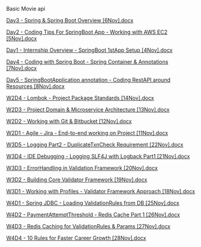 Basic Movie api 

[Day3 - Spring & Spring Boot Overview [6Nov].docx](https://github.com/user-attachments/files/17954739/Day3.-.Spring.Spring.Boot.Overview.6Nov.docx)

[Day2 - Coding Tips For SpringBoot App - Working with AWS EC2 [5Nov].docx](https://github.com/user-attachments/files/17954738/Day2.-.Coding.Tips.For.SpringBoot.App.-.Working.with.AWS.EC2.5Nov.docx)

[Day1 - Internship Overview - SpringBoot 1stApp Setup [4Nov].docx](https://github.com/user-attachments/files/17954737/Day1.-.Internship.Overview.-.SpringBoot.1stApp.Setup.4Nov.docx)

[Day4 - Coding with Spring Boot - Spring Container & Annotations [7Nov].docx](https://github.com/user-attachments/files/17954720/Day4.-.Coding.with.Spring.Boot.-.Spring.Container.Annotations.7Nov.docx)

[Day5 - SpringBootApplication annotation - Coding RestAPI around Resources [8Nov].docx](https://github.com/user-attachments/files/17954721/Day5.-.SpringBootApplication.annotation.-.Coding.RestAPI.around.Resources.8Nov.docx)

[W2D4 - Lombok - Project Package Standards [14Nov].docx](https://github.com/user-attachments/files/17954725/W2D4.-.Lombok.-.Project.Package.Standards.14Nov.docx)

[W2D3 - Project Domain & Microservice Architecture [13Nov].docx](https://github.com/user-attachments/files/17954724/W2D3.-.Project.Domain.Microservice.Architecture.13Nov.docx)

[W2D2 - Working with Git & Bitbucket [12Nov].docx](https://github.com/user-attachments/files/17954723/W2D2.-.Working.with.Git.Bitbucket.12Nov.docx)

[W2D1 - Agile - Jira - End-to-end working on Project [11Nov].docx](https://github.com/user-attachments/files/17954722/W2D1.-.Agile.-.Jira.-.End-to-end.working.on.Project.11Nov.docx)

[W3D5 - Logging Part2 - DuplicateTxnCheck Requirement [22Nov].docx](https://github.com/user-attachments/files/17954730/W3D5.-.Logging.Part2.-.DuplicateTxnCheck.Requirement.22Nov.docx)

[W3D4 - IDE Debugging - Logging SLF4J with Logback Part1 [21Nov].docx](https://github.com/user-attachments/files/17954729/W3D4.-.IDE.Debugging.-.Logging.SLF4J.with.Logback.Part1.21Nov.docx)

[W3D3 - ErrorHandling in Validation Framework [20Nov].docx](https://github.com/user-attachments/files/17954728/W3D3.-.ErrorHandling.in.Validation.Framework.20Nov.docx)

[W3D2 - Building Core Validator Framework [19Nov].docx](https://github.com/user-attachments/files/17954727/W3D2.-.Building.Core.Validator.Framework.19Nov.docx)

[W3D1 - Working with Profiles - Validator Framework Approach [18Nov].docx](https://github.com/user-attachments/files/17954726/W3D1.-.Working.with.Profiles.-.Validator.Framework.Approach.18Nov.docx)

[W4D1 - Spring JDBC - Loading ValidationRules from DB [25Nov].docx](https://github.com/user-attachments/files/17954731/W4D1.-.Spring.JDBC.-.Loading.ValidationRules.from.DB.25Nov.docx)

[W4D2 - PaymentAttemptThreshold - Redis Cache Part 1 [26Nov].docx](https://github.com/user-attachments/files/17954732/W4D2.-.PaymentAttemptThreshold.-.Redis.Cache.Part.1.26Nov.docx)

[W4D3 - Redis Caching for ValidationRules & Params [27Nov].docx](https://github.com/user-attachments/files/17954733/W4D3.-.Redis.Caching.for.ValidationRules.Params.27Nov.docx)

[W4D4 - 10 Rules for Faster Career Growth [28Nov].docx](https://github.com/user-attachments/files/17954734/W4D4.-.10.Rules.for.Faster.Career.Growth.28Nov.docx)






